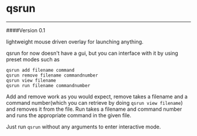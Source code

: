 qsrun
=====

-----

####Version 0.1




lightweight mouse driven overlay for launching anything.

qsrun for now doesn't have a gui, but you can interface with it by using preset modes such as 
```
qsrun add filename command
qsrun remove filename commandnumber
qsrun view filename
qsrun run filename commandnumber
```

Add and remove work as you would expect, remove takes a filename and a command number(which you can retrieve by doing `qsrun view filename`)  and removes it from the file.
Run takes a filename and command number and runs the appropriate command in the given file. 

Just run `qsrun` without any arguments to enter interactive mode.
